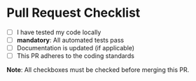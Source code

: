 # Pull Request Checklist

- [ ] I have tested my code locally
- [ ] **mandatory**: All automated tests pass
- [ ] Documentation is updated (if applicable)
- [ ] This PR adheres to the coding standards

**Note**: All checkboxes must be checked before merging this PR.
